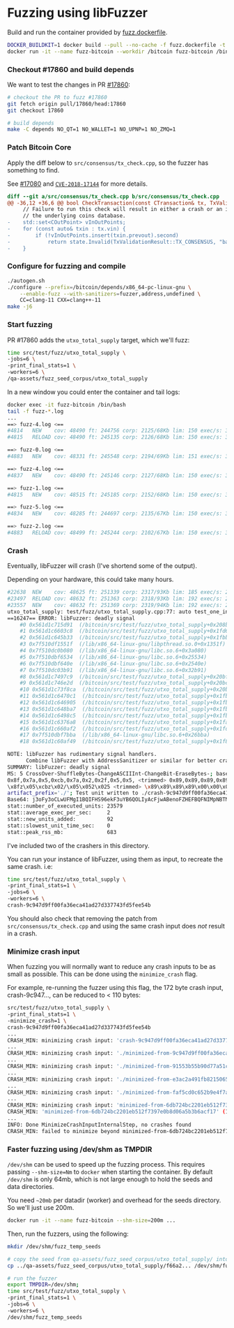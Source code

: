 # Fuzzing using libFuzzer

Build and run the container provided by [fuzz.dockerfile](fuzz.dockerfile).

```bash
DOCKER_BUILDKIT=1 docker build --pull --no-cache -f fuzz.dockerfile -t fuzz-bitcoin .
docker run -it --name fuzz-bitcoin --workdir /bitcoin fuzz-bitcoin /bin/bash
```

### Checkout #17860 and build depends

We want to test the changes in PR [#17860](https://github.com/bitcoin/bitcoin/pull/17860):

```bash
# checkout the PR to fuzz #17860
git fetch origin pull/17860/head:17860
git checkout 17860

# build depends
make -C depends NO_QT=1 NO_WALLET=1 NO_UPNP=1 NO_ZMQ=1
```

### Patch Bitcoin Core

Apply the diff below to `src/consensus/tx_check.cpp`, so the fuzzer has
something to find.

See [#17080](https://github.com/bitcoin/bitcoin/pull/17080) and [`CVE-2018-17144`](https://bitcoincore.org/en/2018/09/20/notice/) for more details.

```diff
diff --git a/src/consensus/tx_check.cpp b/src/consensus/tx_check.cpp
@@ -36,12 +36,6 @@ bool CheckTransaction(const CTransaction& tx, TxValidationState& state)
     // Failure to run this check will result in either a crash or an inflation bug, depending on the implementation of
     // the underlying coins database.
-    std::set<COutPoint> vInOutPoints;
-    for (const auto& txin : tx.vin) {
-        if (!vInOutPoints.insert(txin.prevout).second)
-            return state.Invalid(TxValidationResult::TX_CONSENSUS, "bad-txns-inputs-duplicate");
-    }
```

### Configure for fuzzing and compile

```bash
./autogen.sh
./configure --prefix=/bitcoin/depends/x86_64-pc-linux-gnu \
    --enable-fuzz --with-sanitizers=fuzzer,address,undefined \
    CC=clang-11 CXX=clang++-11
make -j6
```

### Start fuzzing

PR #17860 adds the `utxo_total_supply` target, which we'll fuzz:

```bash
time src/test/fuzz/utxo_total_supply \
-jobs=6 \
-print_final_stats=1 \
-workers=6 \
/qa-assets/fuzz_seed_corpus/utxo_total_supply
```

In a new window you could enter the container and tail logs:
```bash
docker exec -it fuzz-bitcoin /bin/bash
tail -f fuzz-*.log
...
==> fuzz-4.log <==
#4814	NEW    cov: 48490 ft: 244756 corp: 2125/68Kb lim: 150 exec/s: 3 rss: 609Mb L: 150/150 MS: 4 ShuffleBytes-CrossOver-ChangeBit-CrossOver-
#4815	RELOAD cov: 48490 ft: 245135 corp: 2126/68Kb lim: 150 exec/s: 3 rss: 609Mb

==> fuzz-0.log <==
#4883	NEW    cov: 48331 ft: 245548 corp: 2194/69Kb lim: 151 exec/s: 3 rss: 613Mb L: 128/151 MS: 3 ChangeBit-ChangeByte-InsertByte-

==> fuzz-4.log <==
#4837	NEW    cov: 48490 ft: 245146 corp: 2127/68Kb lim: 150 exec/s: 3 rss: 609Mb L: 76/150 MS: 1 ChangeBit-

==> fuzz-1.log <==
#4815	NEW    cov: 48515 ft: 245185 corp: 2152/68Kb lim: 150 exec/s: 3 rss: 604Mb L: 59/150 MS: 1 ChangeBinInt-

==> fuzz-5.log <==
#4834	NEW    cov: 48285 ft: 244697 corp: 2135/67Kb lim: 150 exec/s: 3 rss: 608Mb L: 150/150 MS: 3 ChangeASCIIInt-InsertByte-CrossOver-

==> fuzz-2.log <==
#4883	RELOAD cov: 48499 ft: 245244 corp: 2102/67Kb lim: 150 exec/s: 3 rss: 611Mb
```

### Crash

Eventually, libFuzzer will crash (I've shortend some of the output).

Depending on your hardware, this could take many hours.

```bash
#22638	NEW    cov: 48625 ft: 251339 corp: 2317/93Kb lim: 185 exec/s: 2 rss: 683Mb L: 121/192 MS: 2 ChangeByte-InsertByte-
#23497	RELOAD cov: 48632 ft: 251363 corp: 2318/93Kb lim: 192 exec/s: 2 rss: 683Mb
#23557	NEW    cov: 48632 ft: 251369 corp: 2319/94Kb lim: 192 exec/s: 2 rss: 683Mb L: 176/192 MS: 2 ShuffleBytes-CopyPart-
utxo_total_supply: test/fuzz/utxo_total_supply.cpp:77: auto test_one_input(const std::vector<uint8_t> &)::(anonymous class)::operator()() const: Assertion "circulation == utxo_stats.nTotalAmount" failed.
==16247== ERROR: libFuzzer: deadly signal
    #0 0x561d1c715d91  (/bitcoin/src/test/fuzz/utxo_total_supply+0x208bd91)
    #1 0x561d1c6603c8  (/bitcoin/src/test/fuzz/utxo_total_supply+0x1fd63c8)
    #2 0x561d1c645b33  (/bitcoin/src/test/fuzz/utxo_total_supply+0x1fbbb33)
    #3 0x7f510df1551f  (/lib/x86_64-linux-gnu/libpthread.so.0+0x1351f)
    #4 0x7f510dc0b080  (/lib/x86_64-linux-gnu/libc.so.6+0x3a080)
    #5 0x7f510dbf6534  (/lib/x86_64-linux-gnu/libc.so.6+0x25534)
    #6 0x7f510dbf640e  (/lib/x86_64-linux-gnu/libc.so.6+0x2540e)
    #7 0x7f510dc03b91  (/lib/x86_64-linux-gnu/libc.so.6+0x32b91)
    #8 0x561d1c7497c9  (/bitcoin/src/test/fuzz/utxo_total_supply+0x20bf7c9)
    #9 0x561d1c746e2d  (/bitcoin/src/test/fuzz/utxo_total_supply+0x20bce2d)
    #10 0x561d1c73f8ca  (/bitcoin/src/test/fuzz/utxo_total_supply+0x20b58ca)
    #11 0x561d1c6470c1  (/bitcoin/src/test/fuzz/utxo_total_supply+0x1fbd0c1)
    #12 0x561d1c646905  (/bitcoin/src/test/fuzz/utxo_total_supply+0x1fbc905)
    #13 0x561d1c648ba7  (/bitcoin/src/test/fuzz/utxo_total_supply+0x1fbeba7)
    #14 0x561d1c6498c5  (/bitcoin/src/test/fuzz/utxo_total_supply+0x1fbf8c5)
    #15 0x561d1c6376a8  (/bitcoin/src/test/fuzz/utxo_total_supply+0x1fad6a8)
    #16 0x561d1c660af2  (/bitcoin/src/test/fuzz/utxo_total_supply+0x1fd6af2)
    #17 0x7f510dbf7bba  (/lib/x86_64-linux-gnu/libc.so.6+0x26bba)
    #18 0x561d1c60af49  (/bitcoin/src/test/fuzz/utxo_total_supply+0x1f80f49)

NOTE: libFuzzer has rudimentary signal handlers.
      Combine libFuzzer with AddressSanitizer or similar for better crash reports.
SUMMARY: libFuzzer: deadly signal
MS: 5 CrossOver-ShuffleBytes-ChangeASCIIInt-ChangeBit-EraseBytes-; base unit: d1a5c27d68809f2e9c739d76c69065ff17ae7d6f
0x8f,0x7a,0x5,0xcb,0x7a,0x2,0x2f,0x5,0x5, <trimmed> 0x89,0x89,0x89,0x89,0x0,0x0,0x0,
\x8fz\x05\xcbz\x02/\x05\x052\x025 <trimmed> \x89\x89\x89\x89\x00\x00\x00
artifact_prefix='./'; Test unit written to ./crash-9c947d9ff00fa36eca41ad27d337743fd5fee54b
Base64: j3oFy3oCLwUFMgI1BQIFHS96ekF3uYB6QOLIyAcFjwABenoFZHEFBQFNIMpNBTMFPwXHuYB6CpWVBVBQenp6enpieoB6enoFBQUAplmmDQA9BQV6enoCj/j4+Pj4+Pj4+PgFBQUFBQVQUHp6j4+PjwUFBXpZenp6BVBQenqPj4+PBQUFell6enpZUFCqenp6Anp6eoB6AuZZUFBpenqPelCPeo+JiYmJiQAAAA==
stat::number_of_executed_units: 23579
stat::average_exec_per_sec:     2
stat::new_units_added:          92
stat::slowest_unit_time_sec:    0
stat::peak_rss_mb:              683
```

I've included two of the crashers in this directory.

You can run your instance of libFuzzer, using them as input, to recreate the same
crash. i.e:

```bash
time src/test/fuzz/utxo_total_supply \
-print_final_stats=1 \
-jobs=6 \
-workers=6 \
crash-9c947d9ff00fa36eca41ad27d337743fd5fee54b
```

You should also check that removing the patch from `src/consensus/tx_check.cpp`
and using the same crash input does *not* result in a crash.

### Minimize crash input

When fuzzing you will normally want to reduce any crash inputs to be as small as
possible. This can be done using the `minimize_crash` flag.

For example, re-running the fuzzer using this flag, the 172 byte crash input,
crash-9c947..., can be reduced to < 110 bytes:

```bash
src/test/fuzz/utxo_total_supply \
-print_final_stats=1 \
-minimize_crash=1 \
crash-9c947d9ff00fa36eca41ad27d337743fd5fee54b
...
CRASH_MIN: minimizing crash input: 'crash-9c947d9ff00fa36eca41ad27d337743fd5fee54b' (172 bytes)
...
CRASH_MIN: minimizing crash input: './minimized-from-9c947d9ff00fa36eca41ad27d337743fd5fee54b' (170 bytes)
...
CRASH_MIN: minimizing crash input: './minimized-from-91553b55b90d77a51c310844101bf6d31bb5d4cf' (150 bytes)
...
CRASH_MIN: minimizing crash input: './minimized-from-e3ac2a491fb8215065377867b8d6975ecf72df0e' (139 bytes)
...
CRASH_MIN: minimizing crash input: './minimized-from-faf5cd0c652b9e4f7ae087e0b24825f76e538dd9' (126 bytes)
...
CRASH_MIN: minimizing crash input: 'minimized-from-6db724bc2201eb512f7397e0b8d06a5b3b6acf17' (108 bytes)
CRASH_MIN: 'minimized-from-6db724bc2201eb512f7397e0b8d06a5b3b6acf17' (108 bytes) caused a crash. Will try to minimize it further
...
INFO: Done MinimizeCrashInputInternalStep, no crashes found
CRASH_MIN: failed to minimize beyond minimized-from-6db724bc2201eb512f7397e0b8d06a5b3b6acf17 (108 bytes), exiting
```

### Faster fuzzing using /dev/shm as TMPDIR

`/dev/shm` can be used to speed up the fuzzing process. This requires passing
`--shm-size=Nm` to `docker` when starting the container. By default `/dev/shm` is
only 64mb, which is not large enough to hold the seeds and data directories.

You need `~20mb` per datadir (worker) and overhead for the seeds directory. So
we'll just use 200m.

```bash
docker run -it --name fuzz-bitcoin --shm-size=200m ...
```

Then, run the fuzzers, using the following:

```bash
mkdir /dev/shm/fuzz_temp_seeds

# copy the seed from qa-assets/fuzz_seed_corpus/utxo_total_supply/ into fuzz_temp_seeds
cp ../qa-assets/fuzz_seed_corpus/utxo_total_supply/f66a2... /dev/shm/fuzz_temp_seeds/f66a2..

# run the fuzzer
export TMPDIR=/dev/shm;
time src/test/fuzz/utxo_total_supply \
-print_final_stats=1 \
-jobs=6 \
-workers=6 \
/dev/shm/fuzz_temp_seeds
```

